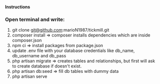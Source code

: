 #### Instructions

### Open terminal and write:

1. git clone git@github.com:marioN1987/tickmill.git
2. composer install => composer installs dependencies which are inside composer.json
3. npm ci => install packages from package.json
4. update .env file with your database credentials like db_name, db_username and db_pass
5. php artisan migrate => creates tables and relationships, but first will ask to create database if doesn't exist.
6. php artisan db:seed => fill db tables with dummy data
7. php artisan serve
